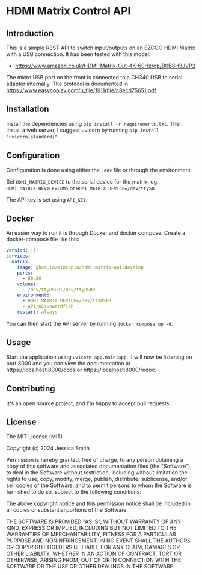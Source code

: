 # HDMI Matrix Control API

## Introduction

This is a simple REST API to switch input/outputs on an EZCOO HDMI Matrix with a USB connection. It has been tested with this model:

 - https://www.amazon.co.uk/HDMI-Matrix-Out-4K-60Hz/dp/B0B8H3JVP2

The micro USB port on the front is connected to a CH340 USB to serial adapter internally. The protocol is documented in https://www.easycoolav.com/u_file/1911/file/c8ecd75651.pdf.

## Installation

Install the dependencies using `pip install -r requirements.txt`. Then install a web server, I suggest uvicorn by running `pip install "uvicorn[standard]"`.

## Configuration

Configuration is done using either the `.env` file or through the environment.

Set `HDMI_MATRIX_DEVICE` to the serial device for the matrix, eg. `HDMI_MATRIX_DEVICE=COM5` or `HDMI_MATRIX_DEVICE=/dev/ttyS0`.

The API key is set using `API_KEY`.

## Docker

An easier way to run it is through Docker and docker compose. Create a docker-compose file like this:

```yaml
version: '3'
services:
  matrix:
    image: ghcr.io/mintopia/hdmi-matrix-api:develop
    ports:
      - 80:80
    volumes:
      - /dev/ttyUSB0:/dev/ttyUSB0
    environment:
      - HDMI_MATRIX_DEVICE=/dev/ttyUSB0
      - API_KEY=swordfish
    restart: always
```

You can then start the API server by running `docker compose up -d`.

## Usage

Start the application using `uvicorn app.main:app`. It will now be listening on port 8000 and you can view the documentation at https://localhost:8000/docs or https://localhost:8000/redoc.

## Contributing

It's an open source project, and I'm happy to accept pull requests!

## License

The MIT License (MIT)

Copyright (c) 2024 Jessica Smith

Permission is hereby granted, free of charge, to any person obtaining a copy
of this software and associated documentation files (the "Software"), to deal
in the Software without restriction, including without limitation the rights
to use, copy, modify, merge, publish, distribute, sublicense, and/or sell
copies of the Software, and to permit persons to whom the Software is
furnished to do so, subject to the following conditions:

The above copyright notice and this permission notice shall be included in
all copies or substantial portions of the Software.

THE SOFTWARE IS PROVIDED "AS IS", WITHOUT WARRANTY OF ANY KIND, EXPRESS OR
IMPLIED, INCLUDING BUT NOT LIMITED TO THE WARRANTIES OF MERCHANTABILITY,
FITNESS FOR A PARTICULAR PURPOSE AND NONINFRINGEMENT. IN NO EVENT SHALL THE
AUTHORS OR COPYRIGHT HOLDERS BE LIABLE FOR ANY CLAIM, DAMAGES OR OTHER
LIABILITY, WHETHER IN AN ACTION OF CONTRACT, TORT OR OTHERWISE, ARISING FROM,
OUT OF OR IN CONNECTION WITH THE SOFTWARE OR THE USE OR OTHER DEALINGS IN
THE SOFTWARE.
